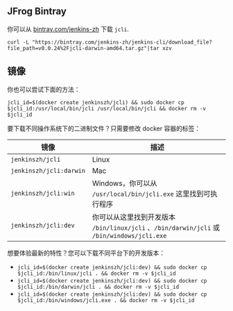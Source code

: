 ## JFrog Bintray
你可以从 [bintray.com/jenkins-zh](https://bintray.com/jenkins-zh/jenkins-cli/jenkins-cli) 下载 `jcli`.

`curl -L "https://bintray.com/jenkins-zh/jenkins-cli/download_file?file_path=v0.0.24%2Fjcli-darwin-amd64.tar.gz"|tar xzv`

## 镜像
你也可以尝试下面的方法：

`jcli_id=$(docker create jenkinszh/jcli) && sudo docker cp $jcli_id:/usr/local/bin/jcli /usr/local/bin/jcli && docker rm -v $jcli_id`

要下载不同操作系统下的二进制文件？只需要修改 docker 容器的标签：

|镜像|描述|
|---|---|
|`jenkinszh/jcli`|Linux|
|`jenkinszh/jcli:darwin`|Mac|
|`jenkinszh/jcli:win`|Windows，你可以从 `/usr/local/bin/jcli.exe` 这里找到可执行程序|
|`jenkinszh/jcli:dev`|你可以从这里找到开发版本 `/bin/linux/jcli` 、`/bin/darwin/jcli` 或 `/bin/windows/jcli.exe`|

想要体验最新的特性？您可以下载不同平台下的开发版本：

- `jcli_id=$(docker create jenkinszh/jcli:dev) && sudo docker cp $jcli_id:/bin/linux/jcli . && docker rm -v $jcli_id`
- `jcli_id=$(docker create jenkinszh/jcli:dev) && sudo docker cp $jcli_id:/bin/darwin/jcli . && docker rm -v $jcli_id`
- `jcli_id=$(docker create jenkinszh/jcli:dev) && sudo docker cp $jcli_id:/bin/windows/jcli.exe . && docker rm -v $jcli_id`
